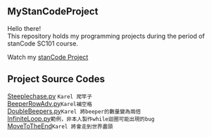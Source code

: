 ## MyStanCodeProject
Hello there!\
This repository holds my programming projects during the period of stanCode SC101 course.

Watch my [stanCode Project](https://github.com/zk5605783/MyStanCodeProject/tree/main/stanCode%20Project)
## Project Source Codes
 [Steeplechase.py](https://github.com/zk5605783/MyStanCodeProject/blob/main/stanCode%20Project/Steeplechase.py)
 `Karel 爬竿子`\
 [BeeperRowAdv.py](https://github.com/zk5605783/MyStanCodeProject/blob/main/stanCode%20Project/BeeperRowAdv.py)`Karel補空格`\
 [DoubleBeepers.py](https://github.com/zk5605783/MyStanCodeProject/blob/main/stanCode%20Project/DoubleBeepers.py)`Karel 將beeper的數量變為兩倍`\
 [InfiniteLoop.py](https://github.com/zk5605783/MyStanCodeProject/blob/main/stanCode%20Project/InfiniteLoop.py)`範例，非本人製作while迴圈可能出現的bug`\
 [MoveToTheEnd](https://github.com/zk5605783/MyStanCodeProject/blob/main/stanCode%20Project/MoveToTheEnd.py)`Karel 將會走到世界盡頭`
 
 
 
 

